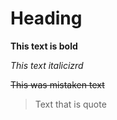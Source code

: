 # Heading

**This text is bold**

_This text italicizrd_

~~This was mistaken text~~

> Text that is quote


